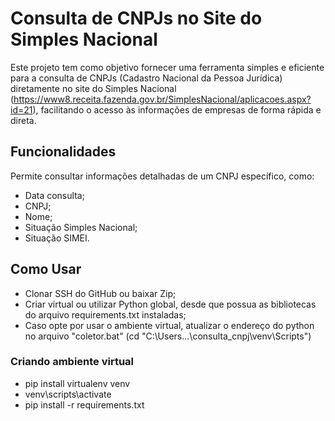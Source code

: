 # Consulta de CNPJs no Site do Simples Nacional

Este projeto tem como objetivo fornecer uma ferramenta simples e eficiente para a consulta de CNPJs (Cadastro Nacional da Pessoa Jurídica) diretamente no site do Simples Nacional (https://www8.receita.fazenda.gov.br/SimplesNacional/aplicacoes.aspx?id=21), facilitando o acesso às informações de empresas de forma rápida e direta.

## Funcionalidades

Permite consultar informações detalhadas de um CNPJ específico, como:
- Data consulta;
- CNPJ;
- Nome;
- Situação Simples Nacional;
- Situação SIMEI.

## Como Usar

- Clonar SSH do GitHub ou baixar Zip;
- Criar virtual ou utilizar Python global, desde que possua as bibliotecas do arquivo requirements.txt instaladas;
- Caso opte por usar o ambiente virtual, atualizar o endereço do python no arquivo "coletor.bat" (cd "C:\Users\...\consulta_cnpj\venv\Scripts")

### Criando ambiente virtual

- pip install virtualenv venv
- venv\scripts\activate
- pip install -r requirements.txt
